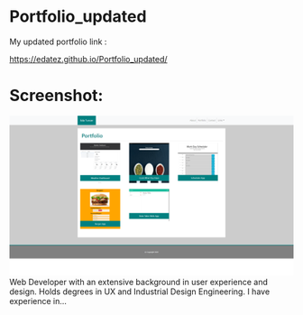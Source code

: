 # Portfolio_updated

My updated portfolio link :

https://edatez.github.io/Portfolio_updated/



# Screenshot: 
![Portfolio page screenshot](./Assets/Images/screenshot_portfolio.png)
Web Developer with an extensive background in user experience and design. Holds degrees in UX and Industrial Design Engineering. I have experience in...